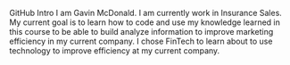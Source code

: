 GitHub Intro
I am Gavin McDonald. I am currently work in Insurance Sales.
My current goal is to learn how to code and use my knowledge learned in this course to be able to build analyze information to improve marketing efficiency in my current company.
I chose FinTech to learn about to use technology to improve efficiency at my current company.

